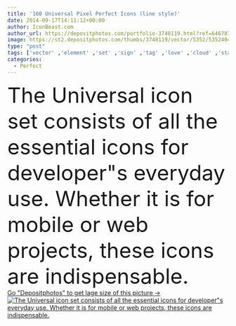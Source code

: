```yaml
---
title: '160 Universal Pixel Perfect Icons (line style)'
date: 2014-09-17T14:11:12+00:00
author: IconBeast.com
author_url: https://depositphotos.com/portfolio-3748119.html?ref=64678756
image: https://st2.depositphotos.com/thumbs/3748119/vector/5352/53524045/api_thumb_450.jpg?forcejpeg=true
type: "post"
tags: ['vector' ,'element' ,'set' ,'sign' ,'tag' ,'love' ,'cloud' ,'standard' ,'line' ,'flag' ,'trophy' ,'calendar' ,'clock' ,'symbol' ,'star' ,'bell' ,'icon' ,'message' ,'heart' ,'home' ,'button' ,'mobile' ,'telephone' ,'thumb' ,'speech' ,'simple' ,'list' ,'book' ,'web' ,'lock' ,'collection' ,'website' ,'gear' ,'icons' ,'setting' ,'search' ,'Link' ,'write' ,'computing' ,'crown' ,'email' ,'pictogram' ,'plus' ,'minus' ,'software' ,'favourite' ,'download' ,'universal' ,'app' ,'interfaces' ]
categories: 
  - Perfect
---
```

<div aling="center">
            <font size="60"> The Universal icon set consists of all the essential icons for developer"s everyday use. Whether it is for mobile or web projects, these icons are indispensable.</font>   
</div>
<div>
    <a href='https://depositphotos.com/53524045/stock-illustration-160-universal-pixel-perfect-icons.html?ref=64678756' target=_blank > Go "Depositphotos" to get lage size of this picture ->
        <img href='https://depositphotos.com/53524045/stock-illustration-160-universal-pixel-perfect-icons.html?ref=64678756' src='https://st2.depositphotos.com/3748119/5352/v/950/depositphotos_53524045-stock-illustration-160-universal-pixel-perfect-icons.jpg?forcejpeg=true' alt='The Universal icon set consists of all the essential icons for developer"s everyday use. Whether it is for mobile or web projects, these icons are indispensable.' >
    </a>
</div>

